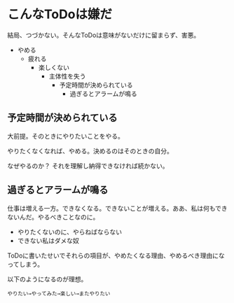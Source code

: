 # こんなToDoは嫌だ

結局、つづかない。そんなToDoは意味がないだけに留まらず、害悪。

* やめる
    * 疲れる
        * 楽しくない
            * 主体性を失う
                * 予定時間が決められている
                    * 過ぎるとアラームが鳴る

## 予定時間が決められている

大前提。そのときにやりたいことをやる。

やりたくなくなれば、やめる。決めるのはそのときの自分。

なぜやるのか？ それを理解し納得できなければ続かない。

## 過ぎるとアラームが鳴る

仕事は増える一方。できなくなる。できないことが増える。ああ、私は何もできないんだ。やるべきことなのに。

* やりたくないのに、やらねばならない
* できない私はダメな奴

ToDoに書いたせいでそれらの項目が、やめたくなる理由、やめるべき理由になってしまう。

以下のようになるのが理想。

```
やりたい→やってみた→楽しい→またやりたい
```

